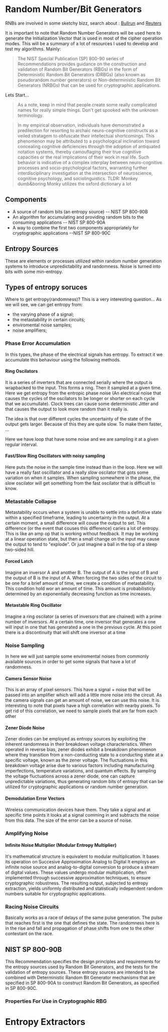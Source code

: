# Random Number/Bit Generators 

RNBs are involved in some sketchy bizz, search about : [Bullrun](https://en.wikipedia.org/wiki/Bullrun_decryption_program) and [Reuters](https://www.reuters.com/article/us-usa-security-rsa-idUSBRE9BJ1C220131220)

It is important to note that Random Number Generators will be used here to generate the Initialization Vector that is used in most of the cipher operation modes.
This will be a summary of a lot of resources I used to develop and test my algorithms. Mainly:
> The NIST Special Publication (SP) 800-90 series of Recommendations provides
guidance on the construction and validation of Random Bit Generators (RBGs) in the form of
Deterministic Random Bit Generators (DRBGs) (also known as pseudorandom number
generators) or Non-deterministic Random Bit Generators (NRBGs) that can be used for
cryptographic applications.


Lets Start...

> As a note, keep in mind that people create some really complicated names for really simple things. Don't get spooked with the unknown terminology. 

> In my empirical observation, individuals have demonstrated a predilection for resorting to archaic neuro-cognitive constructs as a veiled stratagem to obfuscate their intellectual shortcomings. This phenomenon may be attributed to a psychological inclination toward concealing cognitive deficiencies through the adoption of antiquated notation systems, thereby camouflaging their true cognitive capacities or the real implications of their work in real life. Such behavior is indicative of a complex interplay between neuro-cognitive processes and socio-psychological factors, warranting further interdisciplinary investigation at the intersection of neuroscience, cognitive psychology, and sociolinguistics. TLDR: Monkey dumb&boring Monky utilizes the oxford dictionary a lot

## Components
* A source of random bits (an entropy
source) -- NIST SP 800-90B
* An algorithm for accumulating and providing random bits to the consuming applications -- NIST SP 800-90A
* A way to combine the first two components appropriately for cryptographic applications --NIST SP 800-90C

## Entropy Sources
These are elements or processes utilized within random number generation systems to introduce unpredictability and randomness.
Noise is turned into bits with some min-entropy.

## Types of entropy soruces
Where to get entropy(randomness)?
This is a very interesting question... As we will see, we can get entropy from:
* the varying phase of a signal;
* the metastability in certain circuits;
* enviromental noise samples;
* noise amplifiers;

### Phase Error Accumulation
In this types, the phase of the electrical signals has entropy. To extract it we accumulate this behaviour using the following methods.
#### Ring Oscilators
It is a series of inverters that are connected serially where the output is wrapbacked to the input. This forms a ring.  Then it sampled at a given time. Here we get entropy from the entropic phase noise (An electrical noise that causes the cycles of the oscilators to be longer or shorter on each cycle that we accumullate).
Clock trees can cause some deterministic Jitter and that causes the output to look more random than it really is.

The idea is that over different cycles the uncertainty of the state of the output gets larger. Because of this they are quite slow. To make them faster, ...

Here we have loop that have some noise and we are sampling it at a given regular interval.

#### Fast/Slow Ring Oscillators with noisy sampling
Here puts the noise in the sample time instead than in the loop. Here we will have a really fast oscilllator and a really slow oscilator that gots some variation on when it samples. When sampling somewhere in the phase, the slow oscilator will get something from the fast oscilator that is difficult to know.

### Metastable Collapse
Metastability occurs when a system is unable to settle into a definitive state within a specified timeframe, leading to uncertainty in the output. At a certain moment, a small difference will couse the output to set. This difference (or the event that couses this difference) caries a lot of entropy. 
This is like an amp op that is working without feedback. It may be working at a linear operation state, but then a small change on the input may cause the output to tend to "explode". Or just imagine a ball in the top of a steep two-sided hill.

#### Forced Latch
Imagine an inversor A and another B. The output of A is the input of B and the output of B is the input of A. When forcing the two sides of the circuit to be one for a brief amount of time, we create a condition of metastability. This condition hold wor an amount of time. This amount is probabilisticly determined by an exponentially decreasing function as time increases.

#### Metastable Ring Oscillator
Imagine a ring oscilator (a series of inversors that are chained) with a prime number of inversors. At a certain time, one inversor that generates a one will input in one that has generated a one in the previous cycle. At this point there is a discontinuity that will shift one inversor at a time

### Noise Sampling
In here we will just sample some enviromental noises from commonly available sources in order to get some signals that have a lot of randomness. 

#### Camera Sensor Noise
This is an array of pixel sensors. This have a signal + noise that will be passed into an amplifier which will add a little more noise into the circuit. As the camera signals can get an amount of noise, we can use this noise.
It is interesting to note that pixels have a high  correlation with nearby pixels. To get rid of this correlation, we need to sample pixels that are far from each other

#### Zener Diode Noise
Zener diodes can be employed as entropy sources by exploiting the inherent randomness in their breakdown voltage characteristics. When operated in reverse bias, zener diodes exhibit a breakdown phenomenon where they transition from a non-conducting state to a conducting state at a specific voltage, known as the zener voltage. The fluctuations in this breakdown voltage arise due to various factors including manufacturing imperfections, temperature variations, and quantum effects. By sampling the voltage fluctuations across a zener diode, one can capture unpredictable variations, thus generating random bits of entropy that can be utilized for cryptographic applications or random number generation.

#### Demodulation Error Vectors
Wireless communication devices have them. They take a signal and at specific time points it looks at a signal comming in and subtracts the noise from this data. The size of the error can be a source of noise.

### Amplifying Noise

#### Infinite Noise Multiplier (Modular Entropy Multiplier)
It's mathematical structure is equivalent to modular multiplication. 
It bases its operation on Succesive Approximation Analog to Digital
It employs an infinite noise source and analog-to-digital conversion to produce a stream of digital values. These values undergo modular multiplication, often implemented through successive approximation techniques, to ensure cryptographic robustness. The resulting output, subjected to entropy extraction, yields uniformly distributed and statistically independent random numbers suitable for cryptographic applications.
### Racing Noise Circuits
Basically works as a race of delays of the same pulse generation. The pulse that reaches first is the one that defines the state. The randomness here is in the rise and fall and propagation of phase shifts from one to the other contestant on the race.

## NIST SP 800-90B
This Recommendation specifies the design principles and requirements for the entropy sources used by Random Bit Generators, and the tests for the validation of entropy sources. These entropy sources are intended to be combined with Deterministic Random Bit Generator mechanisms that are specified in SP 800-90A to construct Random Bit Generators, as specified in SP 800-90C.

### Properties For Use in Cryptographic RBG

# Entropy Extractors
